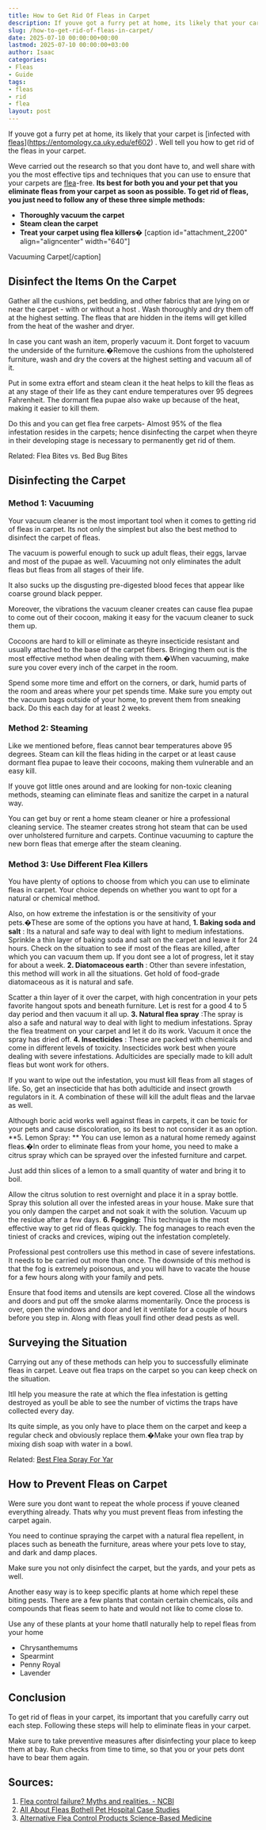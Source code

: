 ```yaml
---
title: How to Get Rid Of Fleas in Carpet
description: If youve got a furry pet at home, its likely that your carpet is infected with fleashttpsentomology.ca.uky.eduef602 . Well tell you how to get rid of the...
slug: /how-to-get-rid-of-fleas-in-carpet/
date: 2025-07-10 00:00:00+00:00
lastmod: 2025-07-10 00:00:00+03:00
author: Isaac
categories:
- Fleas
- Guide
tags:
- fleas
- rid
- flea
layout: post
---
```

If youve got a furry pet at home, its likely that your carpet is
[infected with [fleas](https://pestpolicy.com/getting-rid-of-fleas-in-the-carpet/)](https://entomology.ca.uky.edu/ef602)
. Well tell you how to get rid of the fleas in your carpet.

Weve carried out the research so that you dont have to, and well share with you the most effective tips and techniques that you can use to ensure that your carpets are [flea](https://pestpolicy.com/how-to-get-rid-of-flea-eggs-on-cats/)-free.
**Its best for both you and your pet that you eliminate fleas from your carpet as soon as possible. To get rid of fleas, you just need to follow any of these three simple methods:**
- **Thoroughly vacuum the carpet**
- **Steam clean the carpet**
- **Treat your carpet using flea killers�**
[caption id="attachment_2200" align="aligncenter" width="640"]

Vacuuming Carpet[/caption]
## Disinfect the Items On the Carpet
Gather all the cushions, pet bedding, and other fabrics that are lying on or near the carpet -
with or without a host
. Wash thoroughly and dry them off at the highest setting. The fleas that are hidden in the items will get killed from the heat of the washer and dryer.

In case you cant wash an item, properly vacuum it. Dont forget to vacuum the underside of the furniture.�Remove the cushions from the upholstered furniture, wash and dry the covers at the highest setting and vacuum all of it.

Put in some extra effort and steam clean it  the heat helps to kill the fleas as at any stage of their life as they cant endure temperatures over 95 degrees Fahrenheit. The dormant flea pupae also wake up because of the heat, making it easier to kill them.

Do this and you can get flea free carpets- Almost 95% of the flea infestation resides in the carpets; hence disinfecting the carpet when theyre in their developing stage is necessary to permanently get rid of them.

Related:
Flea Bites vs. Bed Bug Bites
## Disinfecting the Carpet
### Method 1: Vacuuming
Your vacuum cleaner is the most important tool when it comes to getting rid of fleas in carpet. Its not only the simplest but also the best method to disinfect the carpet of fleas.

The vacuum is powerful enough to suck up adult fleas, their eggs, larvae and most of the pupae as well. Vacuuming not only eliminates the adult fleas but fleas from all stages of their life.

It also sucks up the disgusting pre-digested blood feces that appear like coarse ground black pepper.

Moreover, the vibrations the vacuum cleaner creates can cause flea pupae to come out of their cocoon, making it easy for the vacuum cleaner to suck them up.

Cocoons are hard to kill or eliminate as theyre insecticide resistant and usually attached to the base of the carpet fibers. Bringing them out is the most effective method when dealing with them.�When vacuuming, make sure you cover every inch of the carpet in the room.

Spend some more time and effort on the corners, or dark, humid parts of the room and areas where your pet spends time. Make sure you empty out the vacuum bags outside of your home, to prevent them from sneaking back. Do this each day for at least 2 weeks.
### Method 2: Steaming
Like we mentioned before, fleas cannot bear temperatures above 95 degrees. Steam can kill the fleas hiding in the carpet or at least cause dormant flea pupae to leave their cocoons, making them vulnerable and an easy kill.

If youve got little ones around and are looking for non-toxic cleaning methods, steaming can eliminate fleas and sanitize the carpet in a natural way.

You can get buy or rent a home steam cleaner or hire a professional cleaning service. The steamer creates strong hot steam that can be used over unholstered furniture and carpets. Continue vacuuming to capture the new born fleas that emerge after the steam cleaning.
### Method 3: Use Different Flea Killers
You have plenty of options to choose from which you can use to eliminate fleas in carpet. Your choice depends on whether you want to opt for a natural or chemical method.

Also, on how extreme the infestation is or the sensitivity of your pets.�These are some of the options you have at hand,
**1. Baking soda and salt**
: Its a natural and safe way to deal with light to medium infestations. Sprinkle a thin layer of baking soda and salt on the carpet and leave it for 24 hours. Check on the situation to see if most of the fleas are killed, after which you can vacuum them up. If you dont see a lot of progress, let it stay for about a week.
**2. Diatomaceous earth**
: Other than severe infestation, this method will work in all the situations. Get hold of food-grade diatomaceous as it is natural and safe.

Scatter a thin layer of it over the carpet, with high concentration in your pets favorite hangout spots and beneath furniture. Let is rest for a good 4 to 5 day period and then vacuum it all up.
**3. Natural flea spray**
:The spray is also a safe and natural way to deal with light to medium infestations. Spray the flea treatment on your carpet and let it do its work. Vacuum it once the spray has dried off.
**4. Insecticides**
: These are packed with chemicals and come in different levels of toxicity. Insecticides work best when youre dealing with severe infestations. Adulticides are specially made to kill adult fleas but wont work for others.

If you want to wipe out the infestation, you must kill fleas from all stages of life. So, get an insecticide that has both adulticide and insect growth regulators in it. A combination of these will kill the adult fleas and the larvae as well.

Although boric acid works well against fleas in carpets, it can be toxic for your pets and cause discoloration, so its best to not consider it as an option.
**5. Lemon Spray: **
You can use lemon as a natural home remedy against fleas.�In order to eliminate fleas from your home, you need to make a citrus spray which can be sprayed over the infested furniture and carpet.

Just add thin slices of a lemon to a small quantity of water and bring it to boil.

Allow the citrus solution to rest overnight and place it in a spray bottle. Spray this solution all over the infested areas in your house. Make sure that you only dampen the carpet and not soak it with the solution. Vacuum up the residue after a few days.
**6. Fogging:**
This technique is the most effective way to get rid of fleas quickly. The fog manages to reach even the tiniest of cracks and crevices, wiping out the infestation completely.

Professional pest controllers use this method in case of severe infestations. It needs to be carried out more than once. The downside of this method is that the fog is extremely poisonous, and you will have to vacate the house for a few hours along with your family and pets.

Ensure that food items and utensils are kept covered. Close all the windows and doors and put off the smoke alarms momentarily. Once the process is over, open the windows and door and let it ventilate for a couple of hours before you step in. Along with fleas youll find other dead pests as well.
## Surveying the Situation
Carrying out any of these methods can help you to successfully eliminate fleas in carpet. Leave out flea traps on the carpet so you can keep check on the situation.

Itll help you measure the rate at which the flea infestation is getting destroyed as youll be able to see the number of victims the traps have collected every day.

Its quite simple, as you only have to place them on the carpet and keep a regular check and obviously replace them.�Make your own flea trap by mixing dish soap with water in a bowl.

Related:
[Best Flea Spray For Yar](https://pestpolicy.com/best-flea-spray-for-yard/)
## How to Prevent Fleas on Carpet
Were sure you dont want to repeat the whole process if youve cleaned everything already. Thats why you must prevent fleas from infesting the carpet again.

You need to continue spraying the carpet with a natural flea repellent, in places such as beneath the furniture, areas where your pets love to stay, and dark and damp places.

Make sure you not only disinfect the carpet, but the yards, and your pets as well.

Another easy way is to keep specific plants at home which repel these biting pests. There are a few plants that contain certain chemicals, oils and compounds that fleas seem to hate and would not like to come close to.

Use any of these plants at your home thatll naturally help to repel fleas from your home
- Chrysanthemums
- Spearmint
- Penny Royal
- Lavender
## Conclusion
To get rid of fleas in your carpet, its important that you carefully carry out each step. Following these steps will help to eliminate fleas in your carpet.

Make sure to take preventive measures after disinfecting your place to keep them at bay. Run checks from time to time, so that you or your pets dont have to bear them again.
## Sources:
1. [Flea control failure? Myths and realities. - NCBI](https://www.ncbi.nlm.nih.gov/pubmed/24661796)
2. [All About Fleas  Bothell Pet Hospital Case Studies](https://bothellveterinarian.wordpress.com/2014/09/03/all-about-fleas/)
3. [Alternative Flea Control Products  Science-Based Medicine](https://sciencebasedmedicine.org/alternative-flea-control-products/)
